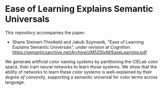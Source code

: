 # Ease of Learning Explains Semantic Universals

This repository accompanies the paper:
* Shane Steinert-Threlkeld and Jakub Szymanik, "Ease of Learning Explains Semantic Universals", under revision at _Cognition_. https://semanticsarchive.net/Archive/zM5ZGIxM/EaseLearning.pdf

We generate artificial color naming systems by partitioning the CIELab color space, then train neural networks to learn those systems.  We show that the ability of networks to learn these color systems is well-explained by their _degree of convexity_, supporting a semantic universal for color terms across language.
